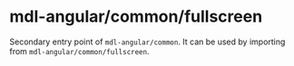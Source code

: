 # mdl-angular/common/fullscreen

Secondary entry point of `mdl-angular/common`. It can be used by importing from `mdl-angular/common/fullscreen`.
